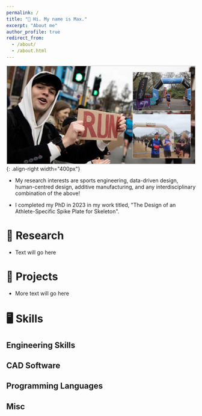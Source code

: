 ```yaml
---
permalink: /
title: "👋 Hi. My name is Max."
excerpt: "About me"
author_profile: true
redirect_from: 
  - /about/
  - /about.html
---
```



![About me photo](/images/coverphoto.jpeg){: .align-right width="400px"}

- My research interests are sports engineering, data-driven design, human-centred design, additive manufacturing, and any interdisciplinary combination of the above!

- I completed my PhD in 2023 in my work titled, "The Design of an Athlete-Specific Spike Plate for Skeleton".

# 🔬 Research

- Text will go here

# 🏅 Projects

- More text will go here

# 🖥️ Skills

## Engineering Skills

## CAD Software

## Programming Languages

## Misc
